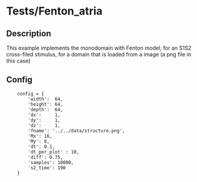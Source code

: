 # Tests/Fenton_atria

## Description
This example implements the monodomain with Fenton model, for an S1S2 cross-filed stimulus, for a domain that 
is loaded from a image (a png file in this case)




## Config

```
    config = {
        'width':  64,
        'height': 64,
        'depth':  64,
        'dx':     1,
        'dy':     1,
        'dz':     1,
        'fname': '../../data/structure.png',
        'Mx': 16,
        'My': 8,
        'dt': 0.1,
        'dt_per_plot' : 10,
        'diff': 0.75,
        'samples': 10000,
        's2_time': 190
    }

```
